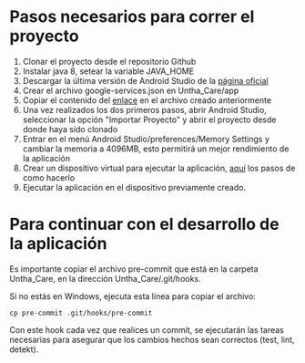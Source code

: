 # Pasos necesarios para correr el proyecto

1. Clonar el proyecto desde el repositorio Github
2. Instalar java 8, setear la variable JAVA_HOME
3. Descargar la última versión de Android Studio de la [página oficial](https://developer.android.com/studio/index.html?hl=es-419)
4. Crear el archivo google-services.json en Untha_Care/app
5. Copiar el contenido del [enlace](https://firebasestorage.googleapis.com/v0/b/untha-care.appspot.com/o/google-services.json?alt=media) en el archivo creado anteriormente
6. Una vez realizados los dos primeros pasos, abrir Android Studio, seleccionar la opción "Importar Proyecto" y abrir el proyecto desde donde haya sido clonado
7. Entrar en el menú Android Studio/preferences/Memory Settings y cambiar la memoria a 4096MB, esto permitirá un mejor rendimiento de la aplicación
8. Crear un dispositivo virtual para ejecutar la aplicación, [aquí](https://developer.android.com/studio/run/managing-avds?hl=es) los pasos de como hacerlo
9. Ejecutar la aplicación en el dispositivo previamente creado.
    
# Para continuar con el desarrollo de la aplicación

Es importante copiar el archivo pre-commit que está en la carpeta Untha_Care, en la dirección Untha_Care/.git/hooks.

Si no estás en Windows, ejecuta esta linea para copiar el archivo:
```
cp pre-commit .git/hooks/pre-commit
```
Con este hook cada vez que realices un commit, se ejecutarán las tareas necesarias para asegurar que los cambios hechos sean correctos (test, lint, detekt).
